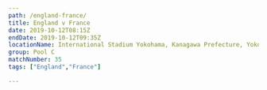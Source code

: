 ```yaml
---
path: /england-france/
title: England v France
date: 2019-10-12T08:15Z
endDate: 2019-10-12T09:35Z
locationName: International Stadium Yokohama, Kanagawa Prefecture, Yokohama City
group: Pool C
matchNumber: 35
tags: ["England","France"]

---
```

